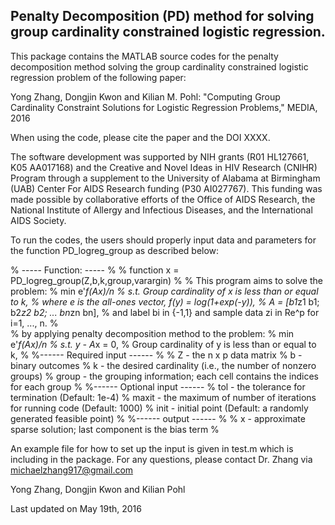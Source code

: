 
## Penalty Decomposition (PD) method for solving group cardinality constrained logistic regression.

This package contains the MATLAB source codes for the penalty decomposition method solving 
the group cardinality constrained logistic regression problem of the following paper:

Yong Zhang, Dongjin Kwon and Kilian M. Pohl:
"Computing Group Cardinality Constraint Solutions for Logistic Regression Problems," MEDIA, 2016

When using the code, please cite the paper and the DOI  XXXX.  

The software development was supported by NIH grants (R01 HL127661, K05 AA017168) and the Creative and Novel Ideas in HIV Research (CNIHR) Program through a supplement to the University of Alabama at Birmingham (UAB) Center For AIDS Research funding (P30 AI027767). This funding was made possible by collaborative efforts of the Office of AIDS Research, the National Institute of Allergy and Infectious Diseases, and the International AIDS Society. 


To run the codes, the users should properly input data and parameters for the function PD_logreg_group as described below:

% -----  Function:  ----- 
%
% function x = PD_logreg_group(Z,b,k,group,varargin)
% 
% This program aims to solve the problem:
% min e'*f(Ax)/n
% s.t. Group cardinality of x is less than or equal to k,
% where e is the all-ones vector, f(y) = log(1+exp(-y)),
% A = [b1*z1 b1; b2*z2 b2; ... bn*zn bn],
% and label bi in {-1,1} and sample data zi in Re^p for i=1, ..., n. 
%        
% by applying penalty decomposition method to the problem:
% min e'*f(Ax)/n
% s.t. y - A*x = 0, 
%      Group cardinality of y is less than or equal to k,
%
%------ Required input ------
%
% Z     - the n x p data matrix
% b     - binary outcomes
% k     - the desired cardinality (i.e., the number of nonzero groups)
% group - the grouping information; each cell contains the indices for each group
%
%------ Optional input ------
% tol   - the tolerance for termination (Default: 1e-4)
% maxit - the maximum of number of iterations for running code (Default: 1000)
% init  - initial point (Default: a randomly generated feasible point)
%
%------ output ------
%
% x     - approximate sparse solution; last component is the bias term
%

An example file for how to set up the input is given in test.m which is including
in the package. For any questions, please contact Dr. Zhang via michaelzhang917@gmail.com


Yong Zhang, Dongjin Kwon and Kilian Pohl

Last updated on May 19th, 2016
